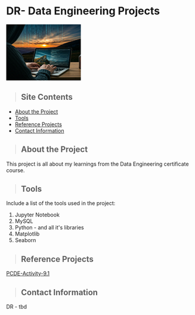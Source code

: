 # DR- Data Engineering Projects
<img src="Images/ToBe.jpg" alt="To be" width="200" height="150">  

>## Site Contents
* [About the Project](#about_the_project)
* [Tools](#tools)
* [Reference Projects](#Reference_Projects)
* [Contact Information](#contact)
<a class="anchor" id="about the project"></a>
>## About the Project
This project is all about my learnings from the Data Engineering certificate course.

<a class="anchor" id="tools"></a>
>## Tools
Include a list of the tools used in the project:
1. Jupyter Notebook
2. MySQL
3. Python - and all it's libraries
4. Matplotlib 
5. Seaborn 

<a class="anchor" id="Reference_Projects"></a>
>## Reference Projects
<a href="https://github.com/DRich404/PCDE-Activity-9.1"> PCDE-Activity-9.1 </a>
   
<a class="anchor" id="contact"></a>
>## Contact Information
DR - tbd